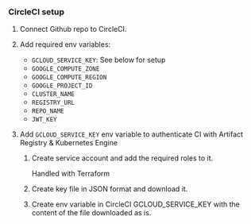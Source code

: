### CircleCI setup

1.  Connect Github repo to CircleCI.

2.  Add required env variables:

    - `GCLOUD_SERVICE_KEY`: See below for setup
    - `GOOGLE_COMPUTE_ZONE`
    - `GOOGLE_COMPUTE_REGION`
    - `GOOGLE_PROJECT_ID`
    - `CLUSTER_NAME`
    - `REGISTRY_URL`
    - `REPO_NAME`
    - `JWT_KEY`

3.  Add `GCLOUD_SERVICE_KEY` env variable to authenticate CI with Artifact Registry & Kubernetes Engine

    1.  Create service account and add the required roles to it.

        Handled with Terraform

    2.  Create key file in JSON format and download it.

    3.  Create env variable in CircleCI GCLOUD_SERVICE_KEY with the content of the file downloaded as is.
